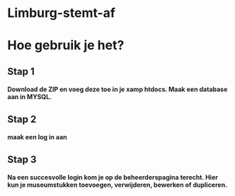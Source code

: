 # Limburg-stemt-af
# Hoe gebruik je het?
## Stap 1
#### Download de ZIP en voeg deze toe in je xamp htdocs. Maak een database aan in MYSQL.
## Stap 2
#### maak een log in aan
## Stap 3
#### Na een succesvolle login kom je op de beheerderspagina terecht. Hier kun je museumstukken toevoegen, verwijderen, bewerken of dupliceren.
